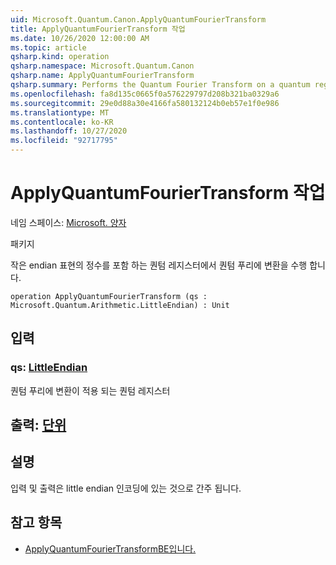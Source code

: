 ```yaml
---
uid: Microsoft.Quantum.Canon.ApplyQuantumFourierTransform
title: ApplyQuantumFourierTransform 작업
ms.date: 10/26/2020 12:00:00 AM
ms.topic: article
qsharp.kind: operation
qsharp.namespace: Microsoft.Quantum.Canon
qsharp.name: ApplyQuantumFourierTransform
qsharp.summary: Performs the Quantum Fourier Transform on a quantum register containing an integer in the little-endian representation.
ms.openlocfilehash: fa8d135c0665f0a576229797d208b321ba0329a6
ms.sourcegitcommit: 29e0d88a30e4166fa580132124b0eb57e1f0e986
ms.translationtype: MT
ms.contentlocale: ko-KR
ms.lasthandoff: 10/27/2020
ms.locfileid: "92717795"
---
```

# <a name="applyquantumfouriertransform-operation"></a>ApplyQuantumFourierTransform 작업

네임 스페이스: [Microsoft. 양자](xref:Microsoft.Quantum.Canon)

패키지 [](https://nuget.org/packages/)


작은 endian 표현의 정수를 포함 하는 퀀텀 레지스터에서 퀀텀 푸리에 변환을 수행 합니다.

```qsharp
operation ApplyQuantumFourierTransform (qs : Microsoft.Quantum.Arithmetic.LittleEndian) : Unit
```


## <a name="input"></a>입력

### <a name="qs--littleendian"></a>qs: [LittleEndian](xref:Microsoft.Quantum.Arithmetic.LittleEndian)

퀀텀 푸리에 변환이 적용 되는 퀀텀 레지스터



## <a name="output--unit"></a>출력: [단위](xref:microsoft.quantum.lang-ref.unit)



## <a name="remarks"></a>설명

입력 및 출력은 little endian 인코딩에 있는 것으로 간주 됩니다.

## <a name="see-also"></a>참고 항목

- [ApplyQuantumFourierTransformBE입니다.](xref:Microsoft.Quantum.Canon.ApplyQuantumFourierTransformBE)